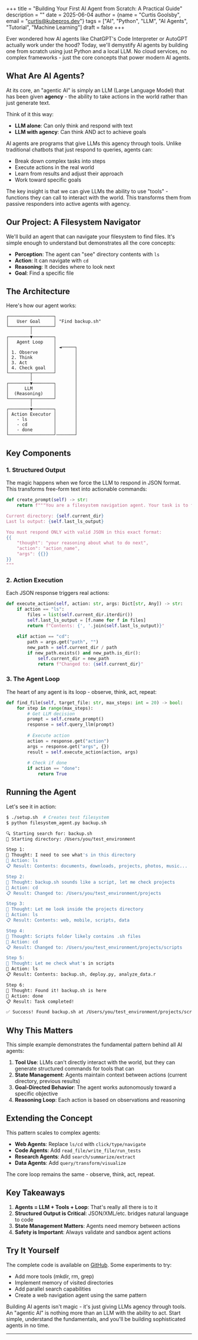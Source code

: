 +++
title = "Building Your First AI Agent from Scratch: A Practical Guide"
description = ""
date = 2025-06-04
author = {name = "Curtis Goolsby", email = "curtis@kubepros.dev"}
tags = ["AI", "Python", "LLM", "AI Agents", "Tutorial", "Machine Learning"]
draft = false
+++


Ever wondered how AI agents like ChatGPT's Code Interpreter or AutoGPT actually work under the hood? Today, we'll demystify AI agents by building one from scratch using just Python and a local LLM. No cloud services, no complex frameworks - just the core concepts that power modern AI agents.

## What Are AI Agents?

At its core, an "agentic AI" is simply an LLM (Large Language Model) that has been given **agency** - the ability to take actions in the world rather than just generate text. 

Think of it this way:
- **LLM alone**: Can only think and respond with text
- **LLM with agency**: Can think AND act to achieve goals

AI agents are programs that give LLMs this agency through tools. Unlike traditional chatbots that just respond to queries, agents can:
- Break down complex tasks into steps
- Execute actions in the real world
- Learn from results and adjust their approach
- Work toward specific goals

The key insight is that we can give LLMs the ability to use "tools" - functions they can call to interact with the world. This transforms them from passive responders into active agents with agency.

## Our Project: A Filesystem Navigator

We'll build an agent that can navigate your filesystem to find files. It's simple enough to understand but demonstrates all the core concepts:
- **Perception**: The agent can "see" directory contents with `ls`
- **Action**: It can navigate with `cd`
- **Reasoning**: It decides where to look next
- **Goal**: Find a specific file

## The Architecture

Here's how our agent works:

```
┌─────────────────┐
│   User Goal     │ "Find backup.sh"
└────────┬────────┘
         │
┌────────▼────────┐
│   Agent Loop    │ 
│                 │ ◄─────┐
│ 1. Observe      │       │
│ 2. Think        │       │
│ 3. Act          │       │
│ 4. Check goal   │       │
└────────┬────────┘       │
         │                │
┌────────▼────────┐       │
│      LLM        │       │
│  (Reasoning)    │       │
└────────┬────────┘       │
         │                │
┌────────▼────────┐       │
│ Action Executor │       │
│   - ls          │       │
│   - cd          │       │
│   - done        │       │
└─────────────────┘───────┘
```

## Key Components

### 1. Structured Output

The magic happens when we force the LLM to respond in JSON format. This transforms free-form text into actionable commands:

```python
def create_prompt(self) -> str:
    return f"""You are a filesystem navigation agent. Your task is to find the file: '{self.target_file}'

Current directory: {self.current_dir}
Last ls output: {self.last_ls_output}

You must respond ONLY with valid JSON in this exact format:
{{
    "thought": "your reasoning about what to do next",
    "action": "action_name",
    "args": {{}}
}}
"""
```

### 2. Action Execution

Each JSON response triggers real actions:

```python
def execute_action(self, action: str, args: Dict[str, Any]) -> str:
    if action == "ls":
        files = list(self.current_dir.iterdir())
        self.last_ls_output = [f.name for f in files]
        return f"Contents: {', '.join(self.last_ls_output)}"
        
    elif action == "cd":
        path = args.get("path", "")
        new_path = self.current_dir / path
        if new_path.exists() and new_path.is_dir():
            self.current_dir = new_path
            return f"Changed to: {self.current_dir}"
```

### 3. The Agent Loop

The heart of any agent is its loop - observe, think, act, repeat:

```python
def find_file(self, target_file: str, max_steps: int = 20) -> bool:
    for step in range(max_steps):
        # Get LLM decision
        prompt = self.create_prompt()
        response = self.query_llm(prompt)
        
        # Execute action
        action = response.get("action")
        args = response.get("args", {})
        result = self.execute_action(action, args)
        
        # Check if done
        if action == "done":
            return True
```

## Running the Agent

Let's see it in action:

```bash
$ ./setup.sh  # Creates test filesystem
$ python filesystem_agent.py backup.sh

🔍 Starting search for: backup.sh
📂 Starting directory: /Users/you/test_environment

Step 1:
💭 Thought: I need to see what's in this directory
🎯 Action: ls
📋 Result: Contents: documents, downloads, projects, photos, music...

Step 2:
💭 Thought: backup.sh sounds like a script, let me check projects
🎯 Action: cd
📋 Result: Changed to: /Users/you/test_environment/projects

Step 3:
💭 Thought: Let me look inside the projects directory
🎯 Action: ls
📋 Result: Contents: web, mobile, scripts, data

Step 4:
💭 Thought: Scripts folder likely contains .sh files
🎯 Action: cd
📋 Result: Changed to: /Users/you/test_environment/projects/scripts

Step 5:
💭 Thought: Let me check what's in scripts
🎯 Action: ls
📋 Result: Contents: backup.sh, deploy.py, analyze_data.r

Step 6:
💭 Thought: Found it! backup.sh is here
🎯 Action: done
📋 Result: Task completed!

✅ Success! Found backup.sh at /Users/you/test_environment/projects/scripts
```

## Why This Matters

This simple example demonstrates the fundamental pattern behind all AI agents:

1. **Tool Use**: LLMs can't directly interact with the world, but they can generate structured commands for tools that can
2. **State Management**: Agents maintain context between actions (current directory, previous results)
3. **Goal-Directed Behavior**: The agent works autonomously toward a specific objective
4. **Reasoning Loop**: Each action is based on observations and reasoning

## Extending the Concept

This pattern scales to complex agents:
- **Web Agents**: Replace `ls/cd` with `click/type/navigate`
- **Code Agents**: Add `read_file/write_file/run_tests`
- **Research Agents**: Add `search/summarize/extract`
- **Data Agents**: Add `query/transform/visualize`

The core loop remains the same - observe, think, act, repeat.

## Key Takeaways

1. **Agents = LLM + Tools + Loop**: That's really all there is to it
2. **Structured Output is Critical**: JSON/XML/etc. bridges natural language to code
3. **State Management Matters**: Agents need memory between actions
4. **Safety is Important**: Always validate and sandbox agent actions

## Try It Yourself

The complete code is available on [GitHub](https://github.com/cgoolsby/agentic-ai-from-scratch). Some experiments to try:
- Add more tools (mkdir, rm, grep)
- Implement memory of visited directories
- Add parallel search capabilities
- Create a web navigation agent using the same pattern

Building AI agents isn't magic - it's just giving LLMs agency through tools. An "agentic AI" is nothing more than an LLM with the ability to act. Start simple, understand the fundamentals, and you'll be building sophisticated agents in no time.

---

